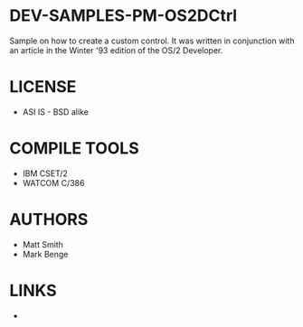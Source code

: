 # DEV-SAMPLES-PM-OS2DCtrl
Sample on how to create a custom control.  It was written in conjunction with an article in the Winter '93 edition of the OS/2 Developer. 

LICENSE
===============
* ASI IS - BSD alike

COMPILE TOOLS
===============
* IBM CSET/2
*  WATCOM C/386
 
AUTHORS
===============
* Matt Smith
* Mark Benge

LINKS
===============
* 
